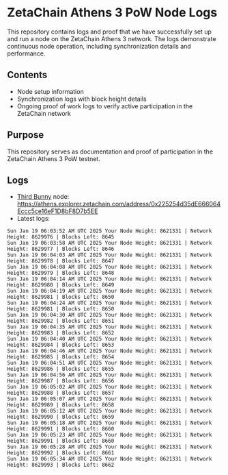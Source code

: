 # ZetaChain Athens 3 PoW Node Logs
This repository contains logs and proof that we have successfully set up and run a node on the ZetaChain Athens 3 network. The logs demonstrate continuous node operation, including synchronization details and performance.

## Contents
- Node setup information
- Synchronization logs with block height details
- Ongoing proof of work logs to verify active participation in the ZetaChain network

## Purpose
This repository serves as documentation and proof of participation in the ZetaChain Athens 3 PoW testnet.

## Logs

- [Third Bunny](https://thirdbunny.xyz/) node: https://athens.explorer.zetachain.com/address/0x225254d35dE666064Eccc5ce16eF1D8bF8D7b5EE
- Latest logs:
```
Sun Jan 19 06:03:52 AM UTC 2025 Your Node Height: 8621331 | Network Height: 8629976 | Blocks Left: 8645
Sun Jan 19 06:03:58 AM UTC 2025 Your Node Height: 8621331 | Network Height: 8629977 | Blocks Left: 8646
Sun Jan 19 06:04:03 AM UTC 2025 Your Node Height: 8621331 | Network Height: 8629978 | Blocks Left: 8647
Sun Jan 19 06:04:08 AM UTC 2025 Your Node Height: 8621331 | Network Height: 8629979 | Blocks Left: 8648
Sun Jan 19 06:04:14 AM UTC 2025 Your Node Height: 8621331 | Network Height: 8629980 | Blocks Left: 8649
Sun Jan 19 06:04:19 AM UTC 2025 Your Node Height: 8621331 | Network Height: 8629981 | Blocks Left: 8650
Sun Jan 19 06:04:24 AM UTC 2025 Your Node Height: 8621331 | Network Height: 8629981 | Blocks Left: 8650
Sun Jan 19 06:04:30 AM UTC 2025 Your Node Height: 8621331 | Network Height: 8629982 | Blocks Left: 8651
Sun Jan 19 06:04:35 AM UTC 2025 Your Node Height: 8621331 | Network Height: 8629983 | Blocks Left: 8652
Sun Jan 19 06:04:40 AM UTC 2025 Your Node Height: 8621331 | Network Height: 8629984 | Blocks Left: 8653
Sun Jan 19 06:04:46 AM UTC 2025 Your Node Height: 8621331 | Network Height: 8629985 | Blocks Left: 8654
Sun Jan 19 06:04:51 AM UTC 2025 Your Node Height: 8621331 | Network Height: 8629986 | Blocks Left: 8655
Sun Jan 19 06:04:56 AM UTC 2025 Your Node Height: 8621331 | Network Height: 8629987 | Blocks Left: 8656
Sun Jan 19 06:05:02 AM UTC 2025 Your Node Height: 8621331 | Network Height: 8629988 | Blocks Left: 8657
Sun Jan 19 06:05:07 AM UTC 2025 Your Node Height: 8621331 | Network Height: 8629989 | Blocks Left: 8658
Sun Jan 19 06:05:12 AM UTC 2025 Your Node Height: 8621331 | Network Height: 8629990 | Blocks Left: 8659
Sun Jan 19 06:05:18 AM UTC 2025 Your Node Height: 8621331 | Network Height: 8629991 | Blocks Left: 8660
Sun Jan 19 06:05:23 AM UTC 2025 Your Node Height: 8621331 | Network Height: 8629991 | Blocks Left: 8660
Sun Jan 19 06:05:28 AM UTC 2025 Your Node Height: 8621331 | Network Height: 8629992 | Blocks Left: 8661
Sun Jan 19 06:05:34 AM UTC 2025 Your Node Height: 8621331 | Network Height: 8629993 | Blocks Left: 8662
```
